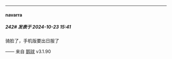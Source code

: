 ﻿
*****

####  navarra  
##### 242#       发表于 2024-10-23 15:41

骑脸了，手机版要出日服了

—— 来自 [鹅球](https://www.pgyer.com/GcUxKd4w) v3.1.90

